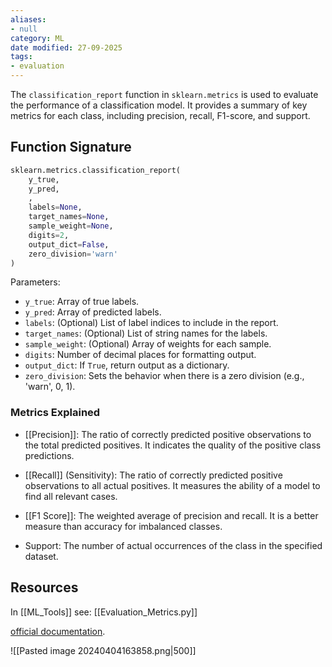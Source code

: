 ```yaml
---
aliases:
- null
category: ML
date modified: 27-09-2025
tags:
- evaluation
---
```

The `classification_report` function in `sklearn.metrics` is used to evaluate the performance of a classification model. It provides a summary of key metrics for each class, including precision, recall, F1-score, and support.

## Function Signature

```python
sklearn.metrics.classification_report(
    y_true, 
    y_pred, 
    , 
    labels=None, 
    target_names=None, 
    sample_weight=None, 
    digits=2, 
    output_dict=False, 
    zero_division='warn'
)
```
Parameters:
- `y_true`: Array of true labels.
- `y_pred`: Array of predicted labels.
- `labels`: (Optional) List of label indices to include in the report.
- `target_names`: (Optional) List of string names for the labels.
- `sample_weight`: (Optional) Array of weights for each sample.
- `digits`: Number of decimal places for formatting output.
- `output_dict`: If `True`, return output as a dictionary.
- `zero_division`: Sets the behavior when there is a zero division (e.g., 'warn', 0, 1).

### Metrics Explained

- [[Precision]]: The ratio of correctly predicted positive observations to the total predicted positives. It indicates the quality of the positive class predictions.
  
- [[Recall]] (Sensitivity): The ratio of correctly predicted positive observations to all actual positives. It measures the ability of a model to find all relevant cases.

- [[F1 Score]]: The weighted average of precision and recall. It is a better measure than accuracy for imbalanced classes.

- Support: The number of actual occurrences of the class in the specified dataset.

## Resources

In [[ML_Tools]] see: [[Evaluation_Metrics.py]]

[official documentation](https://scikit-learn.org/stable/modules/generated/sklearn.metrics.classification_report.html).


![[Pasted image 20240404163858.png|500]]


